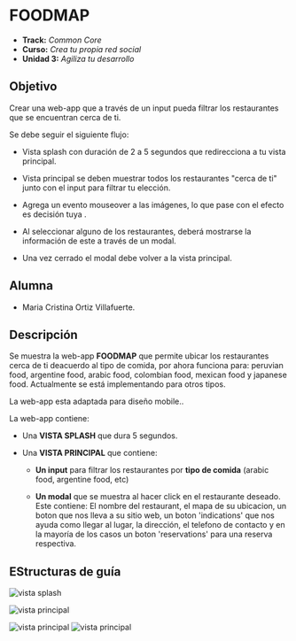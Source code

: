 # FOODMAP

* **Track:** _Common Core_
* **Curso:** _Crea tu propia red social_
* **Unidad 3:** _Agiliza tu desarrollo_


## Objetivo

Crear una web-app que a través de un input pueda filtrar los restaurantes que se encuentran cerca de ti.

Se debe seguir el siguiente flujo:

* Vista splash con duración de 2 a 5 segundos que redirecciona a tu vista principal.

* Vista principal se deben muestrar todos los restaurantes "cerca de ti" junto con el input para filtrar tu elección.

* Agrega un evento mouseover a las imágenes, lo que pase con el efecto es decisión tuya .

* Al seleccionar alguno de los restaurantes, deberá mostrarse la información de este a través de un modal.

* Una vez cerrado el modal debe volver a la vista principal.

## Alumna

* Maria Cristina Ortiz Villafuerte.


## Descripción

Se muestra la web-app **FOODMAP** que permite ubicar los restaurantes cerca de ti deacuerdo al tipo de comida, por ahora funciona para: peruvian food, argentine food, arabic food, colombian food, mexican food y japanese food. Actualmente se está implementando para otros tipos.

La web-app esta adaptada para diseño mobile..

La web-app contiene:

* Una **VISTA SPLASH** que dura 5 segundos.

* Una **VISTA PRINCIPAL** que contiene:

     * **Un input** para filtrar los restaurantes por **tipo de comida** (arabic food, argentine food, etc)

     * **Un modal** que se muestra al hacer click en el restaurante deseado. Este contiene: El nombre del restaurant, el mapa de su ubicacion, un boton que nos lleva a su sitio web, un boton 'indications' que nos ayuda como llegar al lugar, la dirección, el telefono de contacto y en la mayoría de los casos un boton 'reservations' para una reserva respectiva.

## EStructuras de guía

![vista splash](assets/docs/img1.jpg)

![vista principal](assets/docs/img2.jpg)

![vista principal](assets/docs/img3.jpg)
![vista principal](assets/docs/im4.jpg)
